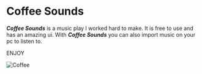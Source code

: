 # Coffee Sounds 
**_Coffee Sounds_** is a music play I worked hard to make.
It is free to use and has an amazing ui.
With **_Coffee Sounds_** you can also import music on your pc to listen to.

ENJOY

![Coffee](https://github.com/CastyiGlitchxz/Music-Player/assets/90124265/d7ec100a-d3ee-4525-99f5-bd8d3c53fd73)
